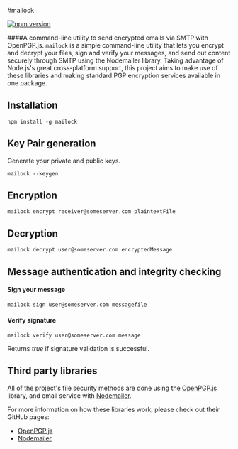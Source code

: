#mailock

[![npm version](https://badge.fury.io/js/mailock.svg)](http://badge.fury.io/js/mailock)

####A command-line utility to send encrypted emails via SMTP with OpenPGP.js.
`mailock` is a simple command-line utility that lets you encrypt and decrypt your files, sign and verify your messages, and send out content securely through SMTP using the Nodemailer library. Taking advantage of Node.js's great cross-platform support, this project aims to make use of these libraries and making standard PGP encryption services available in one package.

## Installation

`npm install -g mailock`

## Key Pair generation

Generate your private and public keys.

`mailock --keygen`

## Encryption

`mailock encrypt receiver@someserver.com plaintextFile`

## Decryption

`mailock decrypt user@someserver.com encryptedMessage`

## Message authentication and integrity checking

#### Sign your message

`mailock sign user@someserver.com messagefile`

#### Verify signature

`mailock verify user@someserver.com message`

Returns _true_ if signature validation is successful.

## Third party libraries

All of the project's file security methods are done using the [OpenPGP.js](http://openpgpjs.org) library, and email service with [Nodemailer](http://nodemailer.com/).

For more information on how these libraries work, please check out their GitHub pages:

* [OpenPGP.js](https://github.com/openpgpjs/openpgpjs)
* [Nodemailer](https://github.com/andris9/Nodemailer)
